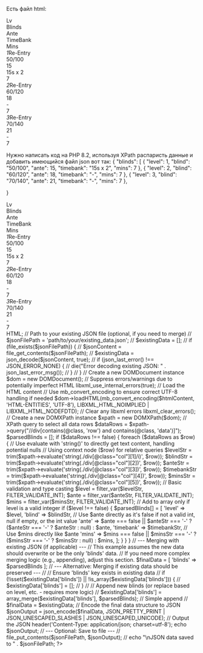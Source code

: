 Есть файл html:
<!DOCTYPE html>
<html class="notranslate" translate="no" data-prefers-color-scheme="dark" lang="en"
    style="font-size: 54.8px; --header-height: 80px; --aliyun-zoom-ratio: 1; --aliyun-imgbox-height: 300px;">
<div class="blind-comp-wrap">
    <div class="row header" data-blind="37">
        <div class="col">Lv</div>
        <div class="col">Blinds</div>
        <div class="col">Ante</div>
        <div class="col">TimeBank</div>
        <div class="col">Mins</div>
    </div>
    <div class="row data blind-gray">
        <div class="col"><i>1</i><span class="purple">Re-Entry</span></div>
        <div class="col">50/100</div>
        <div class="col">15</div>
        <div class="col">15s x 2</div>
        <div class="col">7 </div>
    </div>
    <div class="row data blind-gray">
        <div class="col"><i>2</i><span class="purple">Re-Entry</span></div>
        <div class="col">60/120</div>
        <div class="col">18</div>
        <div class="col">-</div>
        <div class="col">7 </div>
    </div>
    <div class="row data blind-gray">
        <div class="col"><i>3</i><span class="purple">Re-Entry</span></div>
        <div class="col">70/140</div>
        <div class="col">21</div>
        <div class="col">-</div>
        <div class="col">7 </div>
    </div>
</div>
</html>

Нужно написать код на PHP 8.2, используя XPath распаристь данные и добавить имеющийся файл json вот так:
{
"blinds": [
{
"level": 1,
"blind": "50/100",
"ante": 15,
"timebank": "15s x 2",
"mins": 7
},
{
"level": 2,
"blind": "60/120",
"ante": 18,
"timebank": "-",
"mins": 7
},
{
"level": 3,
"blind": "70/140",
"ante": 21,
"timebank": "-",
"mins": 7
},

}



<?php
// PHP 8.2 required for potential newer syntax/features, although core logic works in older versions.

// The HTML content provided by the user
$htmlContent = <<<HTML
<!DOCTYPE html>
<html class="notranslate" translate="no" data-prefers-color-scheme="dark" lang="en"
    style="font-size: 54.8px; --header-height: 80px; --aliyun-zoom-ratio: 1; --aliyun-imgbox-height: 300px;">
<div class="blind-comp-wrap">
    <div class="row header" data-blind="37">
        <div class="col">Lv</div>
        <div class="col">Blinds</div>
        <div class="col">Ante</div>
        <div class="col">TimeBank</div>
        <div class="col">Mins</div>
    </div>
    <div class="row data blind-gray">
        <div class="col"><i>1</i><span class="purple">Re-Entry</span></div>
        <div class="col">50/100</div>
        <div class="col">15</div>
        <div class="col">15s x 2</div>
        <div class="col">7 </div>
    </div>
    <div class="row data blind-gray">
        <div class="col"><i>2</i><span class="purple">Re-Entry</span></div>
        <div class="col">60/120</div>
        <div class="col">18</div>
        <div class="col">-</div>
        <div class="col">7 </div>
    </div>
    <div class="row data blind-gray">
        <div class="col"><i>3</i><span class="purple">Re-Entry</span></div>
        <div class="col">70/140</div>
        <div class="col">21</div>
        <div class="col">-</div>
        <div class="col">7 </div>
    </div>
</div>
</html>
HTML;

// Path to your existing JSON file (optional, if you need to merge)
// $jsonFilePath = 'path/to/your/existing_data.json';
// $existingData = [];
// if (file_exists($jsonFilePath)) {
//     $jsonContent = file_get_contents($jsonFilePath);
//     $existingData = json_decode($jsonContent, true);
//     if (json_last_error() !== JSON_ERROR_NONE) {
//         die("Error decoding existing JSON: " . json_last_error_msg());
//     }
// }


// Create a new DOMDocument instance
$dom = new DOMDocument();

// Suppress errors/warnings due to potentially imperfect HTML
libxml_use_internal_errors(true);

// Load the HTML content
// Use mb_convert_encoding to ensure correct UTF-8 handling if needed
$dom->loadHTML(mb_convert_encoding($htmlContent, 'HTML-ENTITIES', 'UTF-8'), LIBXML_HTML_NOIMPLIED | LIBXML_HTML_NODEFDTD);

// Clear any libxml errors
libxml_clear_errors();

// Create a new DOMXPath instance
$xpath = new DOMXPath($dom);

// XPath query to select all data rows
$dataRows = $xpath->query("//div[contains(@class, 'row') and contains(@class, 'data')]");

$parsedBlinds = [];

if ($dataRows !== false) {
    foreach ($dataRows as $row) {
        // Use evaluate with 'string()' to directly get text content, handling potential nulls
        // Using context node ($row) for relative queries
        $levelStr = trim($xpath->evaluate('string(./div[@class="col"][1]/i)', $row));
        $blindStr = trim($xpath->evaluate('string(./div[@class="col"][2])', $row));
        $anteStr = trim($xpath->evaluate('string(./div[@class="col"][3])', $row));
        $timebankStr = trim($xpath->evaluate('string(./div[@class="col"][4])', $row));
        $minsStr = trim($xpath->evaluate('string(./div[@class="col"][5])', $row));

        // Basic validation and type casting
        $level = filter_var($levelStr, FILTER_VALIDATE_INT);
        $ante = filter_var($anteStr, FILTER_VALIDATE_INT);
        $mins = filter_var($minsStr, FILTER_VALIDATE_INT);

        // Add to array only if level is a valid integer
        if ($level !== false) {
             $parsedBlinds[] = [
                'level' => $level,
                'blind' => $blindStr,
                // Use $ante directly as it's false if not a valid int, null if empty, or the int value
                'ante' => $ante === false || $anteStr === '-' ? ($anteStr === '-' ? $anteStr : null) : $ante,
                'timebank' => $timebankStr,
                 // Use $mins directly like $ante
                'mins' => $mins === false || $minsStr === '-' ? ($minsStr === '-' ? $minsStr : null) : $mins,
            ];
        }
    }
}

// --- Merging with existing JSON (if applicable) ---
// This example assumes the new data should overwrite or be the only 'blinds' data.
// If you need more complex merging logic (e.g., appending), adjust this section.

$finalData = [
    'blinds' => $parsedBlinds
];

// --- Alternative: Merging if existing data should be preserved ---
// // Ensure 'blinds' key exists in existing data
// if (!isset($existingData['blinds']) || !is_array($existingData['blinds'])) {
//     $existingData['blinds'] = [];
// }
// // Append new blinds (or replace based on level, etc. - requires more logic)
// $existingData['blinds'] = array_merge($existingData['blinds'], $parsedBlinds); // Simple append
// $finalData = $existingData;


// Encode the final data structure to JSON
$jsonOutput = json_encode($finalData, JSON_PRETTY_PRINT | JSON_UNESCAPED_SLASHES | JSON_UNESCAPED_UNICODE);

// Output the JSON
header('Content-Type: application/json; charset=utf-8');
echo $jsonOutput;

// --- Optional: Save to file ---
// file_put_contents($jsonFilePath, $jsonOutput);
// echo "\nJSON data saved to " . $jsonFilePath;

?>